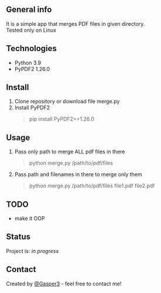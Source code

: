 ## General info
It is a simple app that merges PDF files in given directory.  
Tested only on Linux

## Technologies
* Python 3.9
* PyPDF2 1.26.0

## Install
1. Clone repository or download file merge.py
2. Install PyPDF2
    > pip install PyPDF2==1.26.0

## Usage
1. Pass only path to merge ALL pdf files in there
   > python merge.py /path/to/pdf/files
2. Pass path and filenames in there to merge only them
   > python merge.py /path/to/pdf/files file1.pdf file2.pdf
> 
## TODO
* make it OOP

## Status
Project is: _in progress_

## Contact
Created by [@Gasper3](https://github.com/Gasper3) - feel free to contact me!
